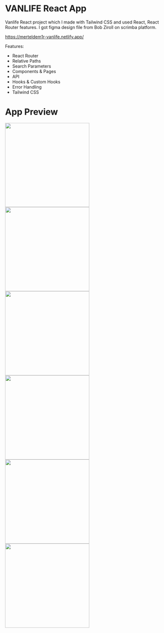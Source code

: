 # VANLIFE React App
Vanlife React project which I made with Tailwind CSS and used React, React Router features. I got figma design file from Bob Ziroll on scrimba platform.

https://merteldem1r-vanlife.netlify.app/

Features: 
* React Router
* Relative Paths
* Search Parameters
* Components & Pages
* API
* Hooks & Custom Hooks
* Error Handling
* Tailwind CSS

# App Preview
<img width="275" src="https://user-images.githubusercontent.com/113149328/227801702-f6da48f3-4bac-4f47-9d93-c212f42d246f.png"> <img width="275" src="https://user-images.githubusercontent.com/113149328/227802399-644a8790-dc4f-463d-94b4-3f6ec0e33c3f.png"> <img width="275" src="https://user-images.githubusercontent.com/113149328/227801908-b4785be3-0f23-4e1f-8494-2efc59ef5ece.png"> <img width="275" src="https://user-images.githubusercontent.com/113149328/227802408-27a06bf6-83b3-4ca2-b9ef-dd0d0fe6e39b.png"> <img width="275" src="https://user-images.githubusercontent.com/113149328/227801939-d3e87aa7-c0de-4a37-8212-d25eebb76af8.png"> <img width="275" src="https://user-images.githubusercontent.com/113149328/227801952-2d484883-c782-42f8-8380-416676f933d4.png">

